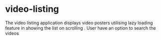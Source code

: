 # video-listing
The video listing application displays video posters utilising lazy loading feature in showing the list on scrolling . User have an option to search the videos 
